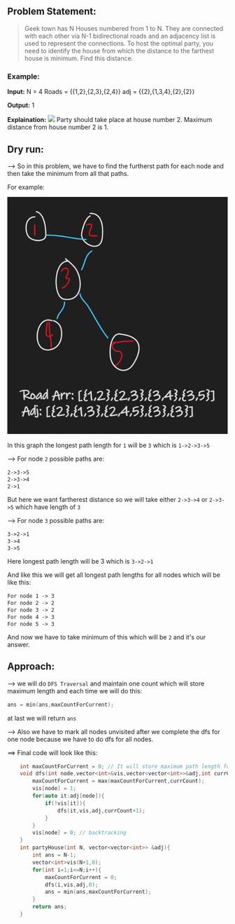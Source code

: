 ## Problem Statement:

> Geek town has N Houses numbered from 1 to N. They are connected with each other via N-1 bidirectional roads and an adjacency list is used to represent the connections. To host the optimal party, you need to identify the house from which the distance to the farthest house is minimum. Find this distance.

### Example:

**Input:**
N = 4
Roads = {{1,2},{2,3},{2,4}}
adj = {{2},{1,3,4},{2},{2}}

**Output:** 1

**Explaination:**
![](https://media.geeksforgeeks.org/img-practice/ScreenShot2022-05-02at4-1651489722.png)
Party should take place at house number 2.
Maximum distance from house number 2 is 1.

## Dry run:

--> So in this problem, we have to find the furtherst path for each node and then take the minimum from all that paths.

For example:

![](../GFG/Attachments/Pastedimage20220502170828.png)

In this graph the longest path length for `1` will be `3` which is `1->2->3->5`

--> For node `2` possible paths are:

```
2->3->5
2->3->4
2->1
```

But here we want fartherest distance so we will take either `2->3->4` or `2->3->5` which have length of `3`

--> For node `3` possible paths are:

```
3->2->1
3->4
3->5
```

Here longest path length will be 3 which is `3->2->1`

And like this we will get all longest path lengths for all nodes which will be like this:

```
For node 1 -> 3
For node 2 -> 2
For node 3 -> 2
For node 4 -> 3
For node 5 -> 3
```

And now we have to take minimum of this which will be `2` and it's our answer.

## Approach:

--> we will do `DFS Traversal` and maintain one count which will store maximum length and each time we will do this:

```cpp
ans = min(ans,maxCountForCurrent);
```

at last we will return `ans`

--> Also we have to mark all nodes unvisited after we complete the dfs for one node because we have to do dfs for all nodes.

==> Final code will look like this:

```cpp
	int maxCountForCurrent = 0; // It will store maximum path length for current node
    void dfs(int node,vector<int>&vis,vector<vector<int>>&adj,int currCount){
        maxCountForCurrent = max(maxCountForCurrent,currCount);
        vis[node] = 1;
        for(auto it:adj[node]){
            if(!vis[it]){
                dfs(it,vis,adj,currCount+1);
            }
        }
        vis[node] = 0; // backtracking
    }
    int partyHouse(int N, vector<vector<int>> &adj){
        int ans = N-1;
        vector<int>vis(N+1,0);
        for(int i=1;i<=N;i++){
            maxCountForCurrent = 0;
            dfs(i,vis,adj,0);
            ans = min(ans,maxCountForCurrent);
        }
        return ans;
    }
```
